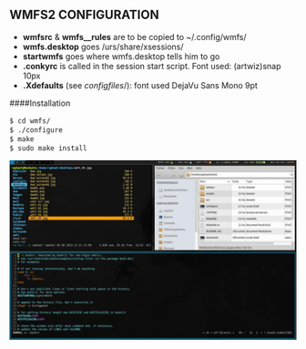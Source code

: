 WMFS2 CONFIGURATION
-------------------

* **wmfsrc** & **wmfs__rules** are to be copied to ~/.config/wmfs/
* **wmfs.desktop** goes /urs/share/xsessions/
* **startwmfs** goes where wmfs.desktop tells him to go
* **.conkyrc** is called in the session start script. Font used: (artwiz)snap 10px
* **.Xdefaults** (see *configfiles*/): font used DejaVu Sans Mono 9pt

####Installation

    $ cd wmfs/
    $ ./configure
    $ make
    $ sudo make install

![Screenshot](wmfs-liquid.jpg)
